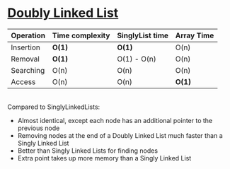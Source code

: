 # [Doubly Linked List](DoublyLinkedList.js)

| Operation | Time complexity | SinglyList time | Array Time |
| :-------- | :-------------- | :-------------- | :--------- |
| Insertion | **O(1)**        | **O(1)**        | O(n)       |
| Removal   | **O(1)**        | O(1) - O(n)     | O(n)       |
| Searching | O(n)            | O(n)            | O(n)       |
| Access    | O(n)            | O(n)            | **O(1)**   |

<br />
Compared to SinglyLinkedLists:

- Almost identical, except each node has an additional pointer to the previous node
- Removing nodes at the end of a Doubly Linked List much faster than a Singly Linked List
- Better than Singly Linked Lists for finding nodes
- Extra point takes up more memory than a Singly Linked List
